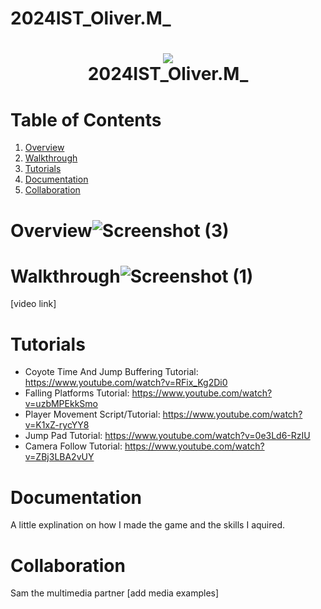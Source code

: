 # 2024IST_Oliver.M_
<h1 align="center">
 <img src="https://user-images.githubusercontent.com/45159366/97361059-45151700-185c-11eb-9d12-dae51c79eb8a.png">
  <br />
 2024IST_Oliver.M_
</h1>

# Table of Contents

1. [Overview](https://github.com/TempeHS/2024IST_Oliver.M_?tab=readme-ov-file#overview)
2. [Walkthrough](https://github.com/TempeHS/2024IST_Oliver.M_?tab=readme-ov-file#walkthrough)
3. [Tutorials](https://github.com/TempeHS/2024IST_Oliver.M_?tab=readme-ov-file#tutorials)
4. [Documentation](https://github.com/TempeHS/2024IST_Oliver.M_?tab=readme-ov-file#documentation)
5. [Collaboration](https://github.com/TempeHS/2024IST_Oliver.M_?tab=readme-ov-file#collaboration)

# Overview![Screenshot (3)](https://github.com/user-attachments/assets/ba23761e-183e-4af7-8c38-4a82588ab043)


# Walkthrough![Screenshot (1)](https://github.com/user-attachments/assets/999c46ff-9bc5-49c9-9779-008740731abc)


[video link]

# Tutorials


- Coyote Time And Jump Buffering Tutorial: https://www.youtube.com/watch?v=RFix_Kg2Di0 
- Falling Platforms Tutorial: https://www.youtube.com/watch?v=uzbMPEkkSmo
- Player Movement Script/Tutorial: https://www.youtube.com/watch?v=K1xZ-rycYY8
- Jump Pad Tutorial: https://www.youtube.com/watch?v=0e3Ld6-RzIU
- Camera Follow Tutorial: https://www.youtube.com/watch?v=ZBj3LBA2vUY
# Documentation

A little explination on how I made the game and the skills I aquired.

# Collaboration

Sam the multimedia partner
[add media examples]
